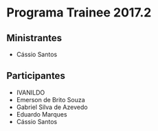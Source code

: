 # Programa Trainee 2017.2

## Ministrantes
- Cássio Santos

## Participantes

- IVANILDO
- Emerson de Brito Souza
- Gabriel Silva de Azevedo
- Eduardo Marques
- Cássio Santos

